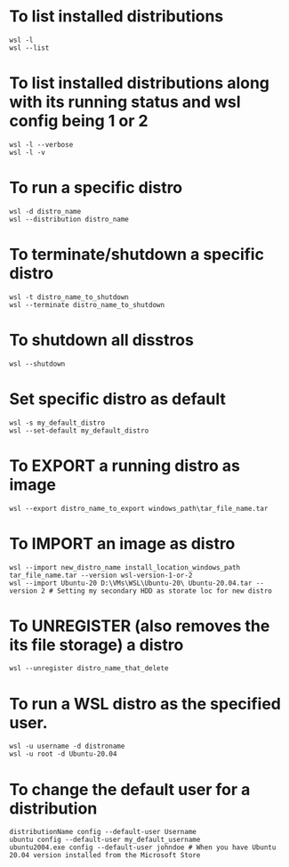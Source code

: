 # To list installed distributions
```
wsl -l
wsl --list
```
# To list installed distributions along with its running status and wsl config being 1 or 2
```
wsl -l --verbose
wsl -l -v
```

# To run a specific distro
```
wsl -d distro_name
wsl --distribution distro_name
```

# To terminate/shutdown a specific distro
```
wsl -t distro_name_to_shutdown
wsl --terminate distro_name_to_shutdown
```

# To shutdown all disstros
```
wsl --shutdown
```

# Set specific distro as default
```
wsl -s my_default_distro
wsl --set-default my_default_distro
```

# To EXPORT a running distro as image
```
wsl --export distro_name_to_export windows_path\tar_file_name.tar
```

# To IMPORT an image as distro
```
wsl --import new_distro_name install_location_windows_path tar_file_name.tar --version wsl-version-1-or-2
wsl --import Ubuntu-20 D:\VMs\WSL\Ubuntu-20\ Ubuntu-20.04.tar --version 2 # Setting my secondary HDD as storate loc for new distro
```

# To UNREGISTER (also removes the its file storage) a distro
```
wsl --unregister distro_name_that_delete
```

# To run a WSL distro as the specified user.
```
wsl -u username -d distroname
wsl -u root -d Ubuntu-20.04
```

# To change the default user for a distribution
```
distributionName config --default-user Username
ubuntu config --default-user my_default_username
ubuntu2004.exe config --default-user johndoe # When you have Ubuntu 20.04 version installed from the Microsoft Store
```
